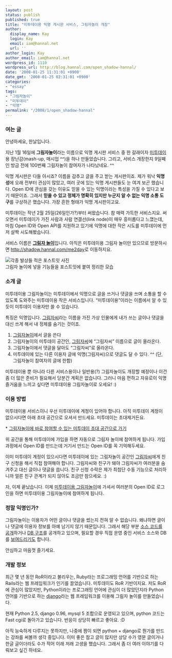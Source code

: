 ```yaml
---
layout: post
status: publish
published: true
title: "미투데이용 익명 게시판 서비스, 그림자놀이 개장"
author:
  display_name: Kay
  login: Kay
  email: iam@hannal.net
  url: ''
author_login: Kay
author_email: iam@hannal.net
wordpress_id: 1110
wordpress_url: http://blog.hannal.com/open_shadow-hannal/
date: '2008-01-25 11:31:01 +0900'
date_gmt: '2008-01-25 02:31:01 +0900'
categories:
- "essay"
tags:
- "그림자놀이"
- "미투데이"
- "익명"
permalink: "/2008/1/open_shadow-hannal"
---
```

<h3>여는 글</h3>
<p>안녕하세요, 한날입니다.</p>
<p>지난 1월 16일에 <strong>그림자놀이</strong>라는 이름으로 익명 게시판 서비스 중 한 갈래이자 <a href="http://me2day.net">미투데이</a>용 장난감(mash-up, 매시업 ^^)을 하나 만들었습니다. 그리고, 서비스 개장한지 9일째인 방금 전에 100번째 그림자놀이 참여자가 나타났네요. ^^</p>
<p>익명 게시판은 다들 아시죠? 이름을 감추고 글을 주고 받는 게시판이죠. 제가 워낙 <strong>익명성</strong>에 오래 전부터 관심이 많았고, 여러 곳에 있는 익명 게시판들도 눈 여겨 보곤 했습니다. Open ID에 관심을 갖는 이유도 믿을 수 있는 익명이라는 특성을 가질 수 있다고 보기 때문이죠. 그래서 <strong>믿을 수 있고 정체가 명확히 있지만 누군지 알 수 없는 익명 소통 도구</strong>를 구상하곤 했습니다. 가장 흔한 형태가 익명 게시판이고요.</p>
<p>미투데이는 작년 2월 25일(26일인가?)부터 써왔습니다. 참 매력 가득한 서비스지요. 써오면서 미투데이가 가진 사람과 사람 연결선(link node)이 매우 흥미롭다고 느꼈는데, 마침 Open ID와 Open API를 지원하고 있기에 익명에 대한 작은 시도를 미투데이에 먼저 살짝 시도해봤습니다.</p>
<p>서비스 이름은 <strong><a href="http://shadow.hannal.com">그림자 놀이</a></strong>입니다. 아직은 미투데이용 그림자 놀이만 있으므로 방문하시면 <a href="http://shadow.hannal.com/me2day">http://shadow.hannal.com/me2day</a>로 이동하지요.</p>
<p class="centerphoto"><img src="http://blog.hannal.com/assets/uploads/2008/01/me2shadow_idea1.jpg" alt="각종 발상들 적은 포스트잇 사진" /><br />
그림자 놀이에 넣을 기능들을 포스트잇에 붙여 정리한 모습</p>
<h3>소개 글</h3>
<p>미투데이용 그림자놀이는 미투데이에서 익명으로 글을 쓰거나 댓글을 쓰며 소통을 할 수 있도록 도와주는 미투데이용 작은 서비스입니다. “미투데이용”이라는 이름에서 알 수 있듯이 미투데이 이용자만 쓸 수 있습니다.</p>
<p>특징은 익명입니다. <a href="http://me2day.net/shadow">그림자씨</a>라는 이름을 가진 가상 인물에게 내가 쓰는 글이나 댓글을 대신 쓰게 해서 내 정체를 숨기는 것이죠.</p>
<ol>
<li><a href="http://shadow.hannal.com">그림자놀이</a>에서 글을 쓴다</li>
<li>그림자놀이의 미투데이 공간인, <a href="http://me2day.net/shadow">그림자씨</a>에 “그림자씨” 이름으로 글이 올라온다.</li>
<li>그림자놀이에서 댓글을 달아도 “그림자씨”로 올라온다.</li>
<li>미투데이에 있는 다른 이용자 글에 익명(그림자씨)으로 댓글도 달 수 있다. ^^ (단, 그림자놀이 참여자의 글에 한함)</li>
</ol>
<p>미투데이용 뿐 아니라 다른 서비스용이나 일반용(?) 그림자놀이도 개장할 예정이나 이건 좀 더 많은 준비가 필요해서 당분간 계획은 없습니다. 그러니 마음 편하고 자유로이 익명 즐거움을 느끼고 싶다면 미투데이용 그림자놀이로 오세요! :)</p>
<h3>이용 방법</h3>
<p>미투데이용 서비스이니 우선 미투데이에 계정이 있어야 합니다. 아직 미투데이 계정이 없으시다면 아래 초대 공간으로 오셔서 만드세요. 미투데이는 초대제거든요.</p>
<p>* <a href="http://me2day.net/shadow/come_on/checkitout">그림자놀이에 바로 참여할 수 있는 미투데이 초대 공간으로 가기</a></p>
<p>위 공간을 통해 미투데이에 가입을 하면 자동으로 그림자 놀이에 참여하게 됩니다. 가입 과정에서 Open ID를 만드는데 거기서 만드는 Open ID를 꼭 기억해두세요.</p>
<p>이미 미투데이 계정이 있으시다면 미투데이에 있는 그림자놀이 공간인 <a href="http://me2day.net/shadow">그림자씨</a>에게 친구 신청을 해서 직접 참여해야 합니다. 그림자씨와 친구가 돼야 그림자씨가 여러분을 숨겨주고 대신 글이나 댓글을 씁니다. 친구 신청 수락은 제가 최첨단 수동 기능으로 처리하니까 얼른 친구 관계가 되지 않아도 조금만 참으세요. :)</p>
<p>자, 이제 끝났습니다. 이제 <a href="http://shadow.hannal.com/me2day">미투데이용 그림자놀이</a>에 가셔서 여러분의 Open ID로 로그인을 하면 미투데이용 그림자놀이에 참여하게 됩니다.</p>
<h3>정말 익명인가?</h3>
<p>그림자놀이는 이용자가 어떤 글이나 댓글을 썼는지 전혀 알 수 없습니다. 왜냐하면 글이나 댓글에 이용자 정보를 아예 남기지 않기 때문입니다. 그래서 해당 부분 <a href="http://shadow.hannal.com/media/img/me2shadow_model.png">소스 코드를 공개</a>하거나 <a href="http://shadow.hannal.com/media/img/me2shadow_dbtable.png">DB 구조</a>를 공개하고 있으며, 필요할 경우 직접 운영 중인 서비스 소스와 DB를 <a href="http://me2day.net/rath/2008/01/20#19:43:40">보여드리기도</a> 합니다.</p>
<p>안심하고 마음껏 즐기세요.</p>
<h3>개발 정보</h3>
<p>최근 몇 년 동안 RoR이라고 불리우는, Ruby라는 프로그래밍 언어를 기반으로 하는 Rails라는 웹 프레임워크가 인기를 끌었습니다. 미투데이도 RoR 기반이지요. 저도 RoR에 관심이 많았지만, Python이라는 프로그래밍 언어에 관심이 더 많았던지라 Python 언어를 기반으로 하는 <a href="http://www.djangoproject.com">django</a>라는 웹 프레임워크를 이용해 그림자 놀이를 만들었습니다.</p>
<p>현재 Python 2.5, django 0.96, mysql 5 조합으로 운영되고 있으며, python 코드는 Fast cgi로 돌아가고 있습니다. 반응이 상당히 빠르고 좋아요. :D</p>
<p>아직 능숙하게 다루지는 못하지만, 나중에 짬이 되면 python + django로 뭔가를 만드는 강좌를 써볼까 생각 중입니다. 이미 좋은 참고 글이 많지만 상당 수가 영문 글이거나 한글 글이더라도 수가 적어 이래 저래 고생을 했습니다. 그래서 좀 더 여러 이야기를 다뤄보고 싶긴 하네요.</p>
